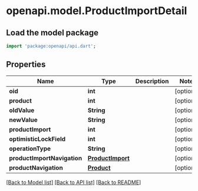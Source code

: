 # openapi.model.ProductImportDetail

## Load the model package
```dart
import 'package:openapi/api.dart';
```

## Properties
Name | Type | Description | Notes
------------ | ------------- | ------------- | -------------
**oid** | **int** |  | [optional] 
**product** | **int** |  | [optional] 
**oldValue** | **String** |  | [optional] 
**newValue** | **String** |  | [optional] 
**productImport** | **int** |  | [optional] 
**optimisticLockField** | **int** |  | [optional] 
**operationType** | **String** |  | [optional] 
**productImportNavigation** | [**ProductImport**](ProductImport.md) |  | [optional] 
**productNavigation** | [**Product**](Product.md) |  | [optional] 

[[Back to Model list]](../README.md#documentation-for-models) [[Back to API list]](../README.md#documentation-for-api-endpoints) [[Back to README]](../README.md)


